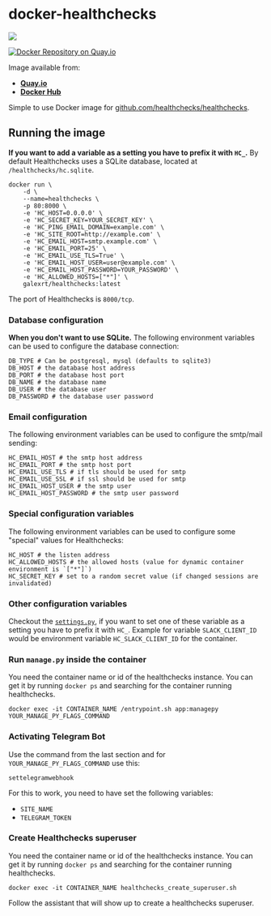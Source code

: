 # docker-healthchecks
[![](https://images.microbadger.com/badges/image/galexrt/healthchecks.svg)](https://microbadger.com/images/galexrt/healthchecks "Get your own image badge on microbadger.com")

[![Docker Repository on Quay.io](https://quay.io/repository/galexrt/healthchecks/status "Docker Repository on Quay.io")](https://quay.io/repository/galexrt/healthchecks)

Image available from:
* [**Quay.io**](https://quay.io/repository/galexrt/healthchecks)
* [**Docker Hub**](https://hub.docker.com/r/galexrt/healthchecks)


Simple to use Docker image for [github.com/healthchecks/healthchecks](https://github.com/healthchecks/healthchecks).

## Running the image
**If you want to add a variable as a setting you have to prefix it with `HC_`.**
By default Healthchecks uses a SQLite database, located at `/healthchecks/hc.sqlite`.
```
docker run \
    -d \
    --name=healthchecks \
    -p 80:8000 \
    -e 'HC_HOST=0.0.0.0' \
    -e 'HC_SECRET_KEY=YOUR_SECRET_KEY' \
    -e 'HC_PING_EMAIL_DOMAIN=example.com' \
    -e 'HC_SITE_ROOT=http://example.com' \
    -e 'HC_EMAIL_HOST=smtp.example.com' \
    -e 'HC_EMAIL_PORT=25' \
    -e 'HC_EMAIL_USE_TLS=True' \
    -e 'HC_EMAIL_HOST_USER=user@example.com' \
    -e 'HC_EMAIL_HOST_PASSWORD=YOUR_PASSWORD' \
    -e 'HC_ALLOWED_HOSTS=["*"]' \
    galexrt/healthchecks:latest
```
The port of Healthchecks is `8000/tcp`.

### Database configuration
**When you don't want to use SQLite.**
The following environment variables can be used to configure the database connection:
```
DB_TYPE # Can be postgresql, mysql (defaults to sqlite3)
DB_HOST # the database host address
DB_PORT # the database host port
DB_NAME # the database name
DB_USER # the database user
DB_PASSWORD # the database user password
```

### Email configuration
The following environment variables can be used to configure the smtp/mail sending:
```
HC_EMAIL_HOST # the smtp host address
HC_EMAIL_PORT # the smtp host port
HC_EMAIL_USE_TLS # if tls should be used for smtp
HC_EMAIL_USE_SSL # if ssl should be used for smtp
HC_EMAIL_HOST_USER # the smtp user
HC_EMAIL_HOST_PASSWORD # the smtp user password
```

### Special configuration variables
The following environment variables can be used to configure some "special" values for Healthchecks:
```
HC_HOST # the listen address
HC_ALLOWED_HOSTS # the allowed hosts (value for dynamic container environment is `["*"]`)
HC_SECRET_KEY # set to a random secret value (if changed sessions are invalidated)
```

### Other configuration variables
Checkout the [`settings.py`](), if you want to set one of these variable as a setting you have to prefix it with `HC_`.
Example for variable `SLACK_CLIENT_ID` would be environment variable `HC_SLACK_CLIENT_ID` for the container.

### Run `manage.py` inside the container
You need the container name or id of the healthchecks instance. You can get it by running `docker ps` and searching for the container running healthchecks.
```
docker exec -it CONTAINER_NAME /entrypoint.sh app:managepy YOUR_MANAGE_PY_FLAGS_COMMAND
```
### Activating Telegram Bot
Use the command from the last section and for `YOUR_MANAGE_PY_FLAGS_COMMAND` use this:
```
settelegramwebhook
```
For this to work, you need to have set the following variables:
* `SITE_NAME`
* `TELEGRAM_TOKEN`

### Create Healthchecks superuser
You need the container name or id of the healthchecks instance. You can get it by running `docker ps` and searching for the container running healthchecks.
```
docker exec -it CONTAINER_NAME healthchecks_create_superuser.sh
```
Follow the assistant that will show up to create a healthchecks superuser.
